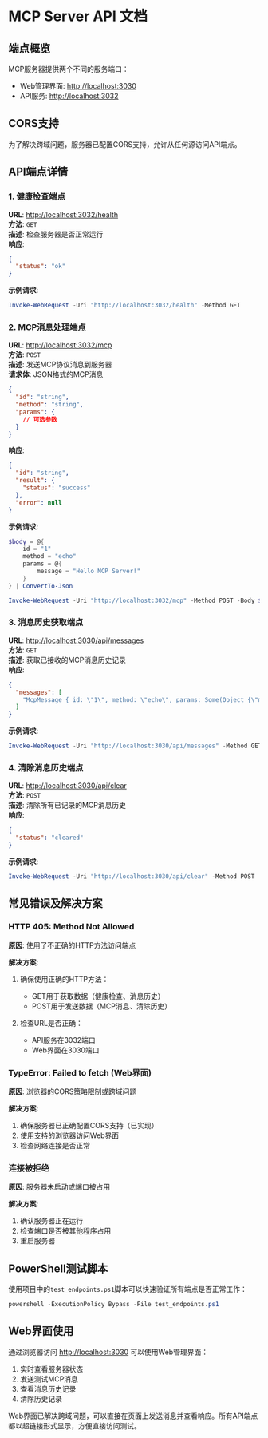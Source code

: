 # MCP Server API 文档

## 端点概览

MCP服务器提供两个不同的服务端口：
- Web管理界面: [http://localhost:3030](http://localhost:3030)
- API服务: [http://localhost:3032](http://localhost:3032)

## CORS支持

为了解决跨域问题，服务器已配置CORS支持，允许从任何源访问API端点。

## API端点详情

### 1. 健康检查端点
**URL**: [http://localhost:3032/health](http://localhost:3032/health)  
**方法**: `GET`  
**描述**: 检查服务器是否正常运行  
**响应**: 
```json
{
  "status": "ok"
}
```

**示例请求**:
```powershell
Invoke-WebRequest -Uri "http://localhost:3032/health" -Method GET
```

### 2. MCP消息处理端点
**URL**: [http://localhost:3032/mcp](http://localhost:3032/mcp)  
**方法**: `POST`  
**描述**: 发送MCP协议消息到服务器  
**请求体**: JSON格式的MCP消息
```json
{
  "id": "string",
  "method": "string",
  "params": {
    // 可选参数
  }
}
```

**响应**:
```json
{
  "id": "string",
  "result": {
    "status": "success"
  },
  "error": null
}
```

**示例请求**:
```powershell
$body = @{
    id = "1"
    method = "echo"
    params = @{
        message = "Hello MCP Server!"
    }
} | ConvertTo-Json

Invoke-WebRequest -Uri "http://localhost:3032/mcp" -Method POST -Body $body -ContentType "application/json"
```

### 3. 消息历史获取端点
**URL**: [http://localhost:3030/api/messages](http://localhost:3030/api/messages)  
**方法**: `GET`  
**描述**: 获取已接收的MCP消息历史记录  
**响应**:
```json
{
  "messages": [
    "McpMessage { id: \"1\", method: \"echo\", params: Some(Object {\"message\": String(\"Hello MCP Server!\")}) }"
  ]
}
```

**示例请求**:
```powershell
Invoke-WebRequest -Uri "http://localhost:3030/api/messages" -Method GET
```

### 4. 清除消息历史端点
**URL**: [http://localhost:3030/api/clear](http://localhost:3030/api/clear)  
**方法**: `POST`  
**描述**: 清除所有已记录的MCP消息历史  
**响应**:
```json
{
  "status": "cleared"
}
```

**示例请求**:
```powershell
Invoke-WebRequest -Uri "http://localhost:3030/api/clear" -Method POST
```

## 常见错误及解决方案

### HTTP 405: Method Not Allowed
**原因**: 使用了不正确的HTTP方法访问端点

**解决方案**:
1. 确保使用正确的HTTP方法：
   - GET用于获取数据（健康检查、消息历史）
   - POST用于发送数据（MCP消息、清除历史）

2. 检查URL是否正确：
   - API服务在3032端口
   - Web界面在3030端口

### TypeError: Failed to fetch (Web界面)
**原因**: 浏览器的CORS策略限制或跨域问题

**解决方案**:
1. 确保服务器已正确配置CORS支持（已实现）
2. 使用支持的浏览器访问Web界面
3. 检查网络连接是否正常

### 连接被拒绝
**原因**: 服务器未启动或端口被占用

**解决方案**:
1. 确认服务器正在运行
2. 检查端口是否被其他程序占用
3. 重启服务器

## PowerShell测试脚本

使用项目中的`test_endpoints.ps1`脚本可以快速验证所有端点是否正常工作：
```powershell
powershell -ExecutionPolicy Bypass -File test_endpoints.ps1
```

## Web界面使用

通过浏览器访问 [http://localhost:3030](http://localhost:3030) 可以使用Web管理界面：
1. 实时查看服务器状态
2. 发送测试MCP消息
3. 查看消息历史记录
4. 清除历史记录

Web界面已解决跨域问题，可以直接在页面上发送消息并查看响应。所有API端点都以超链接形式显示，方便直接访问测试。